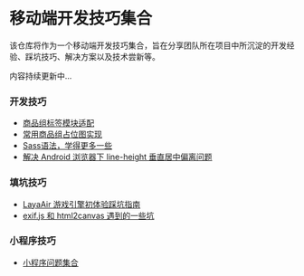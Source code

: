 # 移动端开发技巧集合

该仓库将作为一个移动端开发技巧集合，旨在分享团队所在项目中所沉淀的开发经验、踩坑技巧、解决方案以及技术尝新等。

内容持续更新中...

### 开发技巧
- [商品组标签模块适配](/resources/商品组标签模块适配.md)
- [常用商品组占位图实现](/resources/常用商品组占位图实现.md)
- [Sass语法，学得更多一些](/resources/learn_more_sass.md)
- [解决 Android 浏览器下 line-height 垂直居中偏离问题](/resources/android_lineheight.md)

### 填坑技巧
- [LayaAir 游戏引擎初体验踩坑指南](/resources/LayaAir.md)
- [exif.js 和 html2canvas 遇到的一些坑](/resources/exifjs_and_html2canvas.md)


### 小程序技巧
- [小程序问题集合](https://github.com/o2team/wxapp-issue-list/blob/master/issue-list.md)
